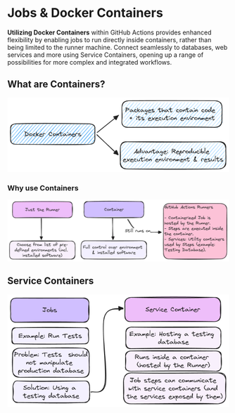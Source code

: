 # Jobs & Docker Containers

**Utilizing Docker Containers** within GitHub Actions provides enhanced flexibility by enabling jobs to run directly inside containers, rather than being limited to the runner machine. Connect seamlessly to databases, web services and more using Service Containers, opening up a range of possibilities for more complex and integrated workflows.

## What are Containers?

![containers](./images/containers.excalidraw.png)

### Why use Containers

![why use containers](./images/why-containers.excalidraw.png)

## Service Containers

![service containers](./images/service-containers.excalidraw.png)
